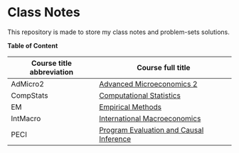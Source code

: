# Class Notes

This repository is made to store my class notes and problem-sets solutions.

**Table of Content**

| Course title abbreviation | Course full title                                         |
| ------------------------- | --------------------------------------------------------- |
| AdMicro2                  | [Advanced Microeconomics 2](AdMicro2/README.md)           |
| CompStats                 | [Computational Statistics](CompStats/README.md)           |
| EM                        | [Empirical Methods](EM/README.md)                         |
| IntMacro                  | [International Macroeconomics](IntMacro/README.md)        |
| PECI                      | [Program Evaluation and Causal Inference](PECI/README.md) |







